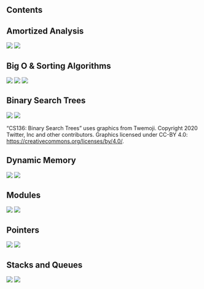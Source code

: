 ## Contents

## Amortized Analysis

![](/img/cartoons/cs136/cs-136-amortized-analysis-1.png)
![](/img/cartoons/cs136/cs-136-amortized-analysis-2.png)

## Big O & Sorting Algorithms

![](/img/cartoons/cs136/cs-136-big-o-1.png)
![](/img/cartoons/cs136/cs-136-big-o-2.png)
![](/img/cartoons/cs136/cs-136-big-o-3.png)

## Binary Search Trees

![](/img/cartoons/cs136/cs-136-bsts.jpg)
![](/img/cartoons/cs136/cs-136-bsts-2.jpg)

“CS136: Binary Search Trees” uses graphics from Twemoji. Copyright 2020 Twitter, Inc and other contributors. Graphics licensed under CC-BY 4.0: https://creativecommons.org/licenses/by/4.0/.

## Dynamic Memory

![](/img/cartoons/cs136/cs-136-dynamic-memory-1.jpg)
![](/img/cartoons/cs136/cs-136-dynamic-memory-2.jpg)

## Modules

![](/img/cartoons/cs136/cs-136-modules-1.jpg)
![](/img/cartoons/cs136/cs-136-modules-2.jpg)

## Pointers

![](/img/cartoons/cs136/cs-136-pointers-1.jpg)
![](/img/cartoons/cs136/cs-136-pointers-2.jpg)

## Stacks and Queues

![](/img/cartoons/cs136/cs-136-stacks-and-queues-1.png)
![](/img/cartoons/cs136/cs-136-stacks-and-queues-2.png)
